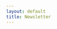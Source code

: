 ```yaml
---
layout: default
title: Newsletter
---
```


<div class="ml-form-embed" data-account="1610731" data-form="w0E9ga"></div>
    <script>
        (function(w, d, e, u, f, l, n) {
            w[f] = w[f] || function() {
                (w[f].q = w[f].q || []).push(arguments);
            }, l = d.createElement(e), l.async = 1, l.src = u, n = d.getElementsByTagName(e)[0], n.parentNode.insertBefore(l, n);
        })(window, document, 'script', 'https://assets.mailerlite.com/js/universal.js', 'ml');
        ml('account', '1610731');
    </script>
